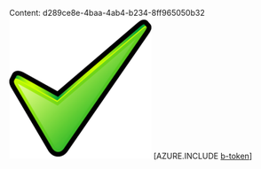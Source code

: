 Content: d289ce8e-4baa-4ab4-b234-8ff965050b32![image](786a5883-cd1a-4839-88cd-e44648f5a918.png)
[AZURE.INCLUDE [b-token](1f2ca0d7-28d2-4969-9864-4cb100cfad2d.md)]
